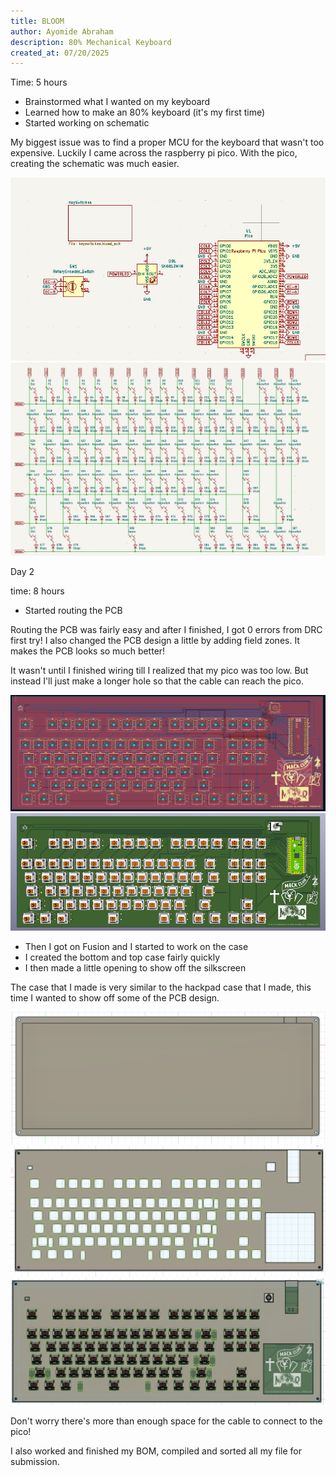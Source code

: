 ```yaml
---
title: BLOOM
author: Ayomide Abraham
description: 80% Mechanical Keyboard
created_at: 07/20/2025
---
```


Time: 5 hours

- Brainstormed what I wanted on my keyboard
- Learned how to make an 80% keyboard (it's my first time)
- Started working on schematic

My biggest issue was to find a proper MCU for the keyboard that wasn't too expensive. Luckily I came across the raspberry pi pico. With the pico, creating the schematic was much easier.

![schematic](https://github.com/Doubtfull/Bloom/blob/main/Assets/Schematic1.png)
![schematic](https://github.com/Doubtfull/Bloom/blob/main/Assets/Schematic2.png)

Day 2

time: 8 hours

- Started routing the PCB

Routing the PCB was fairly easy and after I finished, I got 0 errors from DRC first try! I also changed the PCB design a little by adding field zones. It makes the PCB looks so much better!

It wasn't until I finished wiring till I realized that my pico was too low. But instead I'll just make a longer hole so that the cable can reach the pico.

![PCB](https://github.com/Doubtfull/Bloom/blob/main/Assets/PCB.png)
![PCB Render](https://github.com/Doubtfull/Bloom/blob/main/Assets/PCB%203D.png)

- Then I got on Fusion and I started to work on the case
- I created the bottom and top case fairly quickly
- I then made a little opening to show off the silkscreen

The case that I made is very similar to the hackpad case that I made, this time I wanted to show off some of the PCB design.

![CAD Base](https://github.com/Doubtfull/Bloom/blob/main/Assets/Bottom%20Case.png)
![CAD Cover](https://github.com/Doubtfull/Bloom/blob/main/Assets/Top%20Case.png)
![case compatibility](https://github.com/Doubtfull/Bloom/blob/main/Assets/Compatibility.png)

Don't worry there's more than enough space for the cable to connect to the pico!

I also worked and finished my BOM, compiled and sorted all my file for submission.
